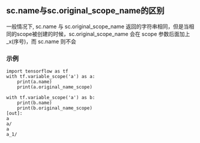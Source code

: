 ## sc.name与sc.original_scope_name的区别
  一般情况下, sc.name 与 sc.original_scope_name 返回的字符串相同，但是当相同的scope被创建的时候，sc.original_scope_name 会在 scope 参数后面加上_x(序号)，而 sc.name 则不会
### 示例
    import tensorflow as tf
    with tf.variable_scope('a') as a:
        print(a.name)
        print(a.original_name_scope)

    with tf.variable_scope('a') as b:
        print(b.name)
        print(b.original_name_scope)
    [out]:
    a
    a/
    a
    a_1/
